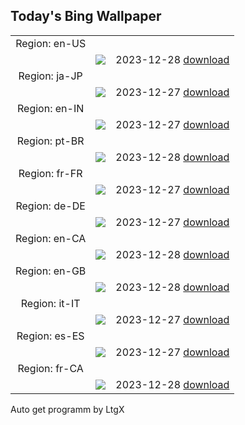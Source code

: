 ## Today's Bing Wallpaper
|      |      |      |
| :----: | :----: | :----: |
|Region: en-US
||![](https://www.bing.com/th?id=OHR.KirkjufellAurora_EN-US0249270913_UHD.jpg&pid=hp&w=1152&h=648&rs=1&c=4)|2023-12-28 [download](https://www.bing.com/th?id=OHR.KirkjufellAurora_EN-US0249270913_UHD.jpg)|
|Region: ja-JP
||![](https://www.bing.com/th?id=OHR.KirkjufellAurora_JA-JP1371346229_UHD.jpg&pid=hp&w=1152&h=648&rs=1&c=4)|2023-12-27 [download](https://www.bing.com/th?id=OHR.KirkjufellAurora_JA-JP1371346229_UHD.jpg)|
|Region: en-IN
||![](https://www.bing.com/th?id=OHR.KirkjufellAurora_EN-IN0930050121_UHD.jpg&pid=hp&w=1152&h=648&rs=1&c=4)|2023-12-27 [download](https://www.bing.com/th?id=OHR.KirkjufellAurora_EN-IN0930050121_UHD.jpg)|
|Region: pt-BR
||![](https://www.bing.com/th?id=OHR.KirkjufellAurora_PT-BR0251942070_UHD.jpg&pid=hp&w=1152&h=648&rs=1&c=4)|2023-12-28 [download](https://www.bing.com/th?id=OHR.KirkjufellAurora_PT-BR0251942070_UHD.jpg)|
|Region: fr-FR
||![](https://www.bing.com/th?id=OHR.KirkjufellAurora_FR-FR5063164774_UHD.jpg&pid=hp&w=1152&h=648&rs=1&c=4)|2023-12-27 [download](https://www.bing.com/th?id=OHR.KirkjufellAurora_FR-FR5063164774_UHD.jpg)|
|Region: de-DE
||![](https://www.bing.com/th?id=OHR.KirkjufellAurora_DE-DE5656046151_UHD.jpg&pid=hp&w=1152&h=648&rs=1&c=4)|2023-12-27 [download](https://www.bing.com/th?id=OHR.KirkjufellAurora_DE-DE5656046151_UHD.jpg)|
|Region: en-CA
||![](https://www.bing.com/th?id=OHR.KirkjufellAurora_EN-CA8070468139_UHD.jpg&pid=hp&w=1152&h=648&rs=1&c=4)|2023-12-28 [download](https://www.bing.com/th?id=OHR.KirkjufellAurora_EN-CA8070468139_UHD.jpg)|
|Region: en-GB
||![](https://www.bing.com/th?id=OHR.KirkjufellAurora_EN-GB8700754244_UHD.jpg&pid=hp&w=1152&h=648&rs=1&c=4)|2023-12-28 [download](https://www.bing.com/th?id=OHR.KirkjufellAurora_EN-GB8700754244_UHD.jpg)|
|Region: it-IT
||![](https://www.bing.com/th?id=OHR.KirkjufellAurora_IT-IT8493036808_UHD.jpg&pid=hp&w=1152&h=648&rs=1&c=4)|2023-12-27 [download](https://www.bing.com/th?id=OHR.KirkjufellAurora_IT-IT8493036808_UHD.jpg)|
|Region: es-ES
||![](https://www.bing.com/th?id=OHR.KirkjufellAurora_ES-ES5949558087_UHD.jpg&pid=hp&w=1152&h=648&rs=1&c=4)|2023-12-27 [download](https://www.bing.com/th?id=OHR.KirkjufellAurora_ES-ES5949558087_UHD.jpg)|
|Region: fr-CA
||![](https://www.bing.com/th?id=OHR.KirkjufellAurora_FR-CA8140092219_UHD.jpg&pid=hp&w=1152&h=648&rs=1&c=4)|2023-12-28 [download](https://www.bing.com/th?id=OHR.KirkjufellAurora_FR-CA8140092219_UHD.jpg)|

Auto get programm by LtgX
